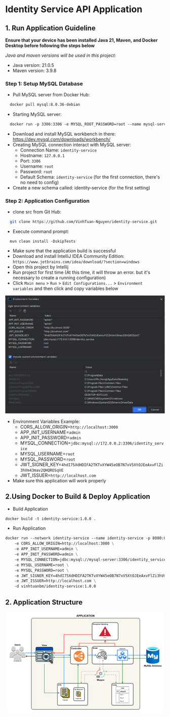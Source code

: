 # Identity Service API Application

## 1. Run Application Guideline
**Ensure that your device has been installed Java 21, Maven, and Docker Desktop before following the steps below**

*Java and maven versions will be used in this project:*
- Java version: 21.0.5
- Maven version: 3.9.8
### Step 1: Setup MySQL Database
- Pull MySQL server from Docker Hub:
```dockerfile
  docker pull mysql:8.0.36-debian
```
- Starting MySQL server:
```dockerfile
  docker run -p 3306:3306 -e MYSQL_ROOT_PASSWORD=root --name mysql-server -t mysql:8.0.36-debian
```
- Download and install MySQL workbench in there: https://dev.mysql.com/downloads/workbench/
- Creating MySQL connection interact with MySQL server:
  + Connection Name: `identity-service`
  + Hostname: `127.0.0.1`
  + Port: `3306`
  + Username: `root`
  + Password: `root`
  + Default Schema: `identity-service` (for the first connection, there's no need to config)
- Create a new schema called: identity-service (for the first setting)

### Step 2: Application Configuration
- clone src from Git Hub:
```bash
  git clone https://github.com/VinhTuan-Nguyen/identity-service.git
```
- Execute command prompt:
```shell
  mvn clean install -DskipTests
```
- Make sure that the application build is successful
- Download and install IntelliJ IDEA Community Edition: `https://www.jetbrains.com/idea/download/?section=windows`
- Open this project by Intellij
- Run project for first time (At this time, it will throw an error. but it's necessary to create a running configuration)
- Click `Main menu` > `Run` > `Edit Configurations...` > `Environment variables` and then click and copy variables below

![Environment Variables Example](guideline/Environment-variables.png)

- Environment Variables Example:
  + CORS_ALLOW_ORIGIN=`http://localhost:3000`
  + APP_INIT_USERNAME=`admin`
  + APP_INIT_PASSWORD=`admin`
  + MYSQL_CONNECTION=`jdbc:mysql://172.0.0.2:3306/identity_service`
  + MYSQL_USERNAME=`root`
  + MYSQL_PASSWORD=`root`
  + JWT_SIGNER_KEY=`4hdI75XdHDIFA2TKTvXYW45eOB7N7xV5XtOJEeAxvFlZi3hVm43mav2QHQROSqVE`
  + JWT_ISSUER=`http://localhost.com`
- Make sure this application will work properly

## 2.Using Docker to Build & Deploy Application
- Build Application
```dockerfile
docker build -t identity-service:1.0.0 .
```
- Run Application
```dockerfile
docker run --network identity-service --name identity-service -p 8080:8080 \
    -e CORS_ALLOW_ORIGIN=http://localhost:3000 \
    -e APP_INIT_USERNAME=admin \
    -e APP_INIT_PASSWORD=admin \
    -e MYSQL_CONNECTION=jdbc:mysql://mysql-server:3306/identity_service \
    -e MYSQL_USERNAME=root \
    -e MYSQL_PASSWORD=root \
    -e JWT_SIGNER_KEY=4hdI75XdHDIFA2TKTvXYW45eOB7N7xV5XtOJEeAxvFlZi3hVm43mav2QHQROSqVE \
    -e JWT_ISSUER=http://localhost.com \
    -d vinhtuanbm/identity-service:1.0.0
```

## 2. Application Structure
![Application Structure](guideline/Identity-Service-API.png)